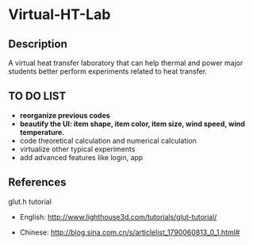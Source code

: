 # Virtual-HT-Lab
## Description
A virtual heat transfer laboratory that can help thermal and power major students better perform experiments related to heat transfer.

## TO DO LIST
- **reorganize previous codes**
- **beautify the UI: item shape, item color, item size, wind speed, wind temperature.**
- code theoretical calculation and numerical calculation
- virtualize other typical experiments
- add advanced features like login, app

<!--"bold" means current stage-->

## References
glut.h tutorial

- English: http://www.lighthouse3d.com/tutorials/glut-tutorial/

- Chinese: http://blog.sina.com.cn/s/articlelist_1790060813_0_1.html#

  ​

  ​
   